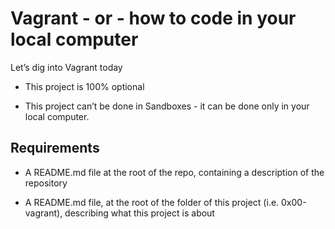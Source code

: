 # Vagrant - or - how to code in your local computer

Let’s dig into Vagrant today

* This project is 100% optional

* This project can’t be done in Sandboxes - it can be done only in your local computer.

## Requirements

* A README.md file at the root of the repo, containing a description of the repository

* A README.md file, at the root of the folder of this project (i.e. 0x00-vagrant), describing what this project is about

